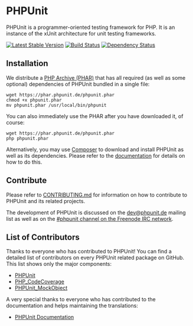 # PHPUnit

PHPUnit is a programmer-oriented testing framework for PHP. It is an instance of the xUnit architecture for unit testing frameworks.

[![Latest Stable Version](https://poser.pugx.org/phpunit/phpunit/v/stable.png)](https://packagist.org/packages/phpunit/phpunit)
[![Build Status](https://travis-ci.org/sebastianbergmann/phpunit.png?branch=3.7)](https://travis-ci.org/sebastianbergmann/phpunit)
[![Dependency Status](https://www.versioneye.com/php/phpunit:phpunit/3.7.28/badge.png)](https://www.versioneye.com/php/phpunit:phpunit/3.7.28)

## Installation

We distribute a [PHP Archive (PHAR)](http://php.net/phar) that has all required (as well as some optional) dependencies of PHPUnit bundled in a single file:

```
wget https://phar.phpunit.de/phpunit.phar
chmod +x phpunit.phar
mv phpunit.phar /usr/local/bin/phpunit
```

You can also immediately use the PHAR after you have downloaded it, of course:

```
wget https://phar.phpunit.de/phpunit.phar
php phpunit.phar
```

Alternatively, you may use [Composer](http://getcomposer.org/) to download and install PHPUnit as well as its dependencies. Please refer to the [documentation](http://phpunit.de/documentation.html) for details on how to do this.

## Contribute

Please refer to [CONTRIBUTING.md](https://github.com/sebastianbergmann/phpunit/blob/master/CONTRIBUTING.md) for information on how to contribute to PHPUnit and its related projects.

The development of PHPUnit is discussed on the [dev@phpunit.de](mailto:dev-subscribe@phpunit.de) mailing list as well as on the [#phpunit channel on the Freenode IRC network](irc://irc.freenode.net/phpunit).

## List of Contributors

Thanks to everyone who has contributed to PHPUnit! You can find a detailed list of contributors on every PHPUnit related package on GitHub. This list shows only the major components:

- [PHPUnit](https://github.com/sebastianbergmann/phpunit/graphs/contributors)
- [PHP_CodeCoverage](https://github.com/sebastianbergmann/php-code-coverage/graphs/contributors)
- [PHPUnit_MockObject](https://github.com/sebastianbergmann/phpunit-mock-objects/graphs/contributors)

A very special thanks to everyone who has contributed to the documentation and helps maintaining the translations:

- [PHPUnit Documentation](https://github.com/sebastianbergmann/phpunit-documentation/graphs/contributors)
